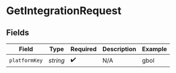# GetIntegrationRequest


## Fields

| Field              | Type               | Required           | Description        | Example            |
| ------------------ | ------------------ | ------------------ | ------------------ | ------------------ |
| `platformKey`      | *string*           | :heavy_check_mark: | N/A                | gbol               |